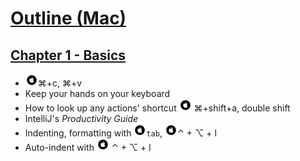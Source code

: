 # [Outline (Mac)](outline.md)

## [Chapter 1 - Basics](chapter1.md)
* ![Mac](../icons/glyph-apple-20.png)&#8984;+c, &#8984;+v
* Keep your hands on your keyboard
* How to look up any actions' shortcut ![Mac](../icons/glyph-apple-20.png) &#8984;+shift+a, double shift
* IntelliJ's _Productivity Guide_
* Indenting, formatting with ![Mac](../icons/glyph-apple-20.png)`tab`, ![Mac](../icons/glyph-apple-20.png)&#8963; + &#8997; + l
* Auto-indent with ![Mac](../icons/glyph-apple-20.png) &#8963; + &#8997; + l

